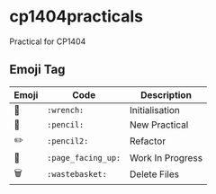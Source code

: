 # cp1404practicals
Practical for CP1404

## Emoji Tag
Emoji | Code | Description
--- | --- | ---
🔧 | `:wrench:` | Initialisation
📝 | `:pencil:` | New Practical
✏️ | `:pencil2:` | Refactor
📄 | `:page_facing_up:` | Work In Progress
🗑️ | `:wastebasket:` | Delete Files
